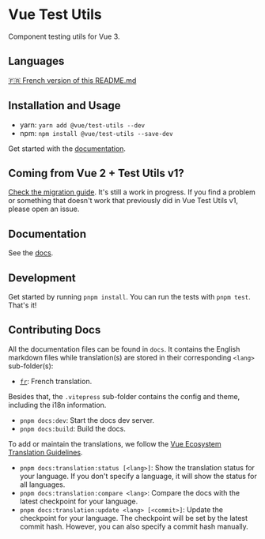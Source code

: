 # Vue Test Utils

Component testing utils for Vue 3.

## Languages

[🇫🇷 French version of this README.md](https://github.com/vuejs/test-utils/tree/main/docs/fr/README.md)

## Installation and Usage

- yarn: `yarn add @vue/test-utils --dev`
- npm: `npm install @vue/test-utils --save-dev`

Get started with the [documentation](https://test-utils.vuejs.org/).

## Coming from Vue 2 + Test Utils v1?

[Check the migration guide](https://test-utils.vuejs.org/migration/). It's still a work in progress. If you find a problem or something that doesn't work that previously did in Vue Test Utils v1, please open an issue.

## Documentation

See the [docs](https://test-utils.vuejs.org/).

## Development

Get started by running `pnpm install`. You can run the tests with `pnpm test`. That's it!

## Contributing Docs

All the documentation files can be found in `docs`. It contains the English markdown files while translation(s) are stored in their corresponding `<lang>` sub-folder(s):

- [`fr`](https://github.com/vuejs/test-utils/tree/main/docs/fr): French translation.

Besides that, the `.vitepress` sub-folder contains the config and theme, including the i18n information.

- `pnpm docs:dev`: Start the docs dev server.
- `pnpm docs:build`: Build the docs.

To add or maintain the translations, we follow the [Vue Ecosystem Translation Guidelines](https://github.com/vuejs-translations/guidelines/blob/main/README_ECOSYSTEM.md).

- `pnpm docs:translation:status [<lang>]`: Show the translation status for your language. If you don't specify a language, it will show the status for all languages.
- `pnpm docs:translation:compare <lang>`: Compare the docs with the latest checkpoint for your language.
- `pnpm docs:translation:update <lang> [<commit>]`: Update the checkpoint for your language. The checkpoint will be set by the latest commit hash. However, you can also specify a commit hash manually.
